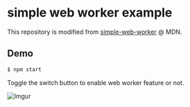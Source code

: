 # simple web worker example

This repository is modified from [simple-web-worker](https://github.com/mdn/simple-web-worker) @ MDN.

## Demo

```bash
$ npm start
```

Toggle the switch button to enable web worker feature or not.

![Imgur](https://i.imgur.com/K08a3sI.png)
